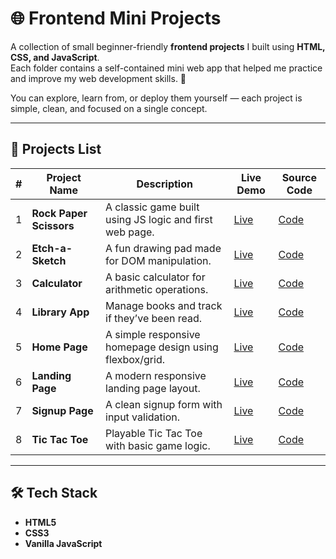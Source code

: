 # 🌐 Frontend Mini Projects

A collection of small beginner-friendly **frontend projects** I built using **HTML, CSS, and JavaScript**.  
Each folder contains a self-contained mini web app that helped me practice and improve my web development skills. 🚀  

You can explore, learn from, or deploy them yourself — each project is simple, clean, and focused on a single concept.

---

## 🧩 Projects List

| # | Project Name | Description | Live Demo | Source Code |
|---|---------------|-------------|------------|--------------|
| 1 | **Rock Paper Scissors** | A classic game built using JS logic and first web page. | [Live](https://ajawad06.github.io/Frontend-Mini-Projects/RockPaperScissors/) | [Code](./RockPaperScissors) |
| 2 | **Etch-a-Sketch** | A fun drawing pad made for DOM manipulation. | [Live](https://ajawad06.github.io/Frontend-Mini-Projects/Etch-a-Sketch/) | [Code](./Etch-a-Sketch) |
| 3 | **Calculator** | A basic calculator for arithmetic operations. | [Live](https://ajawad06.github.io/Frontend-Mini-Projects/Calculator/) | [Code](./Calculator) |
| 4 | **Library App** | Manage books and track if they’ve been read. | [Live](https://ajawad06.github.io/Frontend-Mini-Projects/Library/) | [Code](./Library) |
| 5 | **Home Page** | A simple responsive homepage design using flexbox/grid. | [Live](https://ajawad06.github.io/Frontend-Mini-Projects/Home-Page/) | [Code](./Home-Page) |
| 6 | **Landing Page** | A modern responsive landing page layout. | [Live](https://ajawad06.github.io/Frontend-Mini-Projects/Landing-Page/) | [Code](./Landing-Page) |
| 7 | **Signup Page** | A clean signup form with input validation. | [Live](https://ajawad06.github.io/Frontend-Mini-Projects/Signup-Page/) | [Code](./Signup-Page) |
| 8 | **Tic Tac Toe** | Playable Tic Tac Toe with basic game logic. | [Live](https://ajawad06.github.io/Frontend-Mini-Projects/TicTacToe/) | [Code](./TicTacToe) |

---

## 🛠️ Tech Stack
- **HTML5**
- **CSS3**
- **Vanilla JavaScript**



